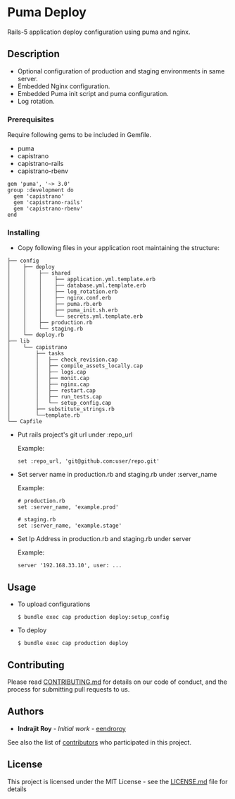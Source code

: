 # Puma Deploy

Rails-5 application deploy configuration using puma and nginx.

## Description

- Optional configuration of production and staging environments in same server.
- Embedded Nginx configuration.
- Embedded Puma init script and puma configuration.
- Log rotation.

### Prerequisites

Require following gems to be included in Gemfile.

- puma
- capistrano
- capistrano-rails
- capistrano-rbenv

```
gem 'puma', '~> 3.0'
group :development do
  gem 'capistrano'
  gem 'capistrano-rails'
  gem 'capistrano-rbenv'
end
```

### Installing

- Copy following files in your application root maintaining the structure:

```
├── config
│    ├── deploy
│    │    ├── shared
│    │    │    ├── application.yml.template.erb
│    │    │    ├── database.yml.template.erb
│    │    │    ├── log_rotation.erb
│    │    │    ├── nginx.conf.erb
│    │    │    ├── puma.rb.erb
│    │    │    ├── puma_init.sh.erb
│    │    │    └── secrets.yml.template.erb
│    │    ├── production.rb
│    │    └── staging.rb
│    └── deploy.rb
├── lib
│    └── capistrano
│        ├── tasks
│        │   ├── check_revision.cap
│        │   ├── compile_assets_locally.cap
│        │   ├── logs.cap
│        │   ├── monit.cap
│        │   ├── nginx.cap
│        │   ├── restart.cap
│        │   ├── run_tests.cap
│        │   └── setup_config.cap
│        ├── substitute_strings.rb
│        └──template.rb
└── Capfile 
```
- Put rails project's git url under :repo_url

  Example:
  ```
  set :repo_url, 'git@github.com:user/repo.git'
  ```
  
- Set server name in production.rb and staging.rb under :server_name
  
  Example:
  
  ```
  # production.rb
  set :server_name, 'example.prod'
  ```
  ```
  # staging.rb
  set :server_name, 'example.stage'
  ```
  
- Set Ip Address in production.rb and staging.rb under server
  
  Example:
  ```
  server '192.168.33.10', user: ...
  ```

## Usage

- To upload configurations
  
  ```
  $ bundle exec cap production deploy:setup_config
  ```

- To deploy  

  ```
  $ bundle exec cap production deploy
  ```

## Contributing

Please read [CONTRIBUTING.md](https://gist.github.com/PurpleBooth/b24679402957c63ec426) for details on our code of conduct, and the process for submitting pull requests to us.


## Authors

* **Indrajit Roy** - *Initial work* - [eendroroy](https://github.com/eendroroy)

See also the list of [contributors](https://github.com/eendroroy/puma-deploy/CONTRIBUTORS.md) who participated in this project.

## License

This project is licensed under the MIT License - see the [LICENSE.md](LICENSE.md) file for details
